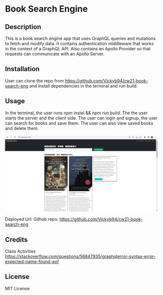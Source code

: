 # Book Search Engine

## Description
This is a book search engine app that uses GraphQL queries and mutations to fetch and modify data. It contains authentication middleware that works in the context of a GraphQL API. Also contains an Apollo Provider so that requests can communicate with an Apollo Server.

## Installation
User can clone the repo from https://github.com/Vickyb94/cw21-book-search-eng and install dependencies in the terminal and run build.

## Usage
In the terminal, the user runs npm instal && npm run build. The the user starts the server and the client side.
The user can login and signup, the user can search for books and save them. The user can also view saved books and delete them.

![alt text](./client/public/Screenshot%202023-04-08%20131240.png)


Deployed Url:
Github repo: https://github.com/Vickyb94/cw21-book-search-eng 

## Credits
Class Activities
https://stackoverflow.com/questions/56847935/graphqlerror-syntax-error-expected-name-found-eof

## License
MIT License
